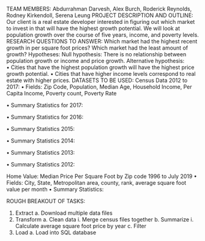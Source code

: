 TEAM MEMBERS: 
Abdurrahman Darvesh, Alex Burch, Roderick Reynolds, Rodney Kirkendoll, Serena Leung 
PROJECT DESCRIPTION AND OUTLINE:  
Our client is a real estate developer interested in figuring out which market to invest in that will have the highest growth potential.  We will look at population growth over the course of five years, income, and poverty levels.
RESEARCH QUESTIONS TO ANSWER:
Which market had the highest recent growth in per square foot prices?  Which market had the least amount of growth?
Hypotheses:
Null hypothesis:  There is no relationship between population growth or income and price growth.
Alternative hypothesis:  
•	Cities that have the highest population growth will have the highest price growth potential.
•	Cities that have higher income levels correspond to real estate with higher prices.
DATASETS TO BE USED:
Census Data 2012 to 2017: 
•	Fields: Zip Code, Population, Median Age, Household Income, Per Capita Income, Poverty count, Poverty Rate

•	Summary Statistics for 2017:
 
•	Summary Statistics for 2016:
 
•	Summary Statistics 2015:
 
•	Summary Statistics 2014:
 
•	Summary Statistics 2013:
 
•	Summary Statistics 2012:
 
Home Value: Median Price Per Square Foot by Zip code 1996 to July 2019
•	Fields: City, State, Metropolitan area, county, rank, average square foot value per month
•	Summary Statistics:
 


ROUGH BREAKOUT OF TASKS:
1)	Extract
a.	Download multiple data files
2)	Transform
a.	Clean data
i.	Merge census files together
b.	Summarize
i.	Calculate average square foot price by year
c.	Filter
3)	Load
a.	Load into SQL database

